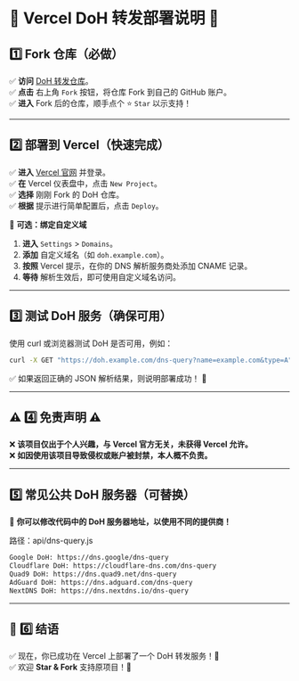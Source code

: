 # 🚀 Vercel DoH 转发部署说明 🚀

## 1️⃣ Fork 仓库（必做）

✅ **访问** [DoH 转发仓库](https://github.com/laorent/Vercel-DoH-)。  
✅ **点击** 右上角 `Fork` 按钮，将仓库 Fork 到自己的 GitHub 账户。  
✅ **进入** Fork 后的仓库，顺手点个 ⭐ `Star` 以示支持！

---

## 2️⃣ 部署到 Vercel（快速完成）

✅ **进入** [Vercel 官网](https://vercel.com/) 并登录。  
✅ **在** Vercel 仪表盘中，点击 `New Project`。  
✅ **选择** 刚刚 Fork 的 DoH 仓库。  
✅ **根据** 提示进行简单配置后，点击 `Deploy`。

🔹 **可选：绑定自定义域**
1. **进入** `Settings` > `Domains`。
2. **添加** 自定义域名（如 `doh.example.com`）。
3. **按照** Vercel 提示，在你的 DNS 解析服务商处添加 CNAME 记录。
4. **等待** 解析生效后，即可使用自定义域名访问。

---

## 3️⃣ 测试 DoH 服务（确保可用）

使用 curl 或浏览器测试 DoH 是否可用，例如：
```sh
curl -X GET "https://doh.example.com/dns-query?name=example.com&type=A" -H "Accept: application/dns-json"
```
✅ 如果返回正确的 JSON 解析结果，则说明部署成功！ 🎉

---

## ⚠ 4️⃣ 免责声明 ⚠

❌ **该项目仅出于个人兴趣，与 Vercel 官方无关，未获得 Vercel 允许。**  
❌ **如因使用该项目导致侵权或账户被封禁，本人概不负责。**

---

## 5️⃣ 常见公共 DoH 服务器（可替换）

🔹 **你可以修改代码中的 DoH 服务器地址，以使用不同的提供商！**

路径：api/dns-query.js

```txt
Google DoH: https://dns.google/dns-query
Cloudflare DoH: https://cloudflare-dns.com/dns-query
Quad9 DoH: https://dns.quad9.net/dns-query
AdGuard DoH: https://dns.adguard.com/dns-query
NextDNS DoH: https://dns.nextdns.io/dns-query
```  

---

## 🎯 6️⃣ 结语

✅ 现在，你已成功在 Vercel 上部署了一个 DoH 转发服务！🚀  
✅ 欢迎 **Star & Fork** 支持原项目！🎉


